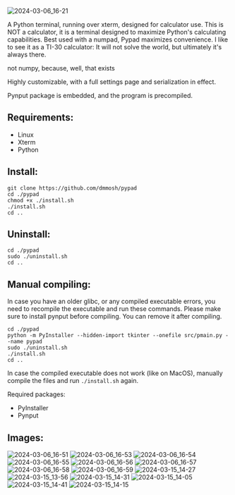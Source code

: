 
![2024-03-06_16-21](https://github.com/wettestsock/pypad/assets/119987092/abddbc2c-aa97-41c1-8458-201651364cf7)

A Python terminal, running over xterm, designed for calculator use. This is NOT a calculator, it is a terminal designed to maximize Python's calculating capabilities. Best used with a numpad, Pypad maximizes convenience. I like to see it as a TI-30 calculator: It will not solve the world, but ultimately it's always there. 

not numpy, because, well, that exists 

Highly customizable, with a full settings page and serialization in effect.

Pynput package is embedded, and the program is precompiled.

## Requirements: ##
- Linux
- Xterm
- Python

## Install: ## 
```
git clone https://github.com/dmmosh/pypad
cd ./pypad
chmod +x ./install.sh
./install.sh
cd ..
```

## Uninstall: ## 
```
cd ./pypad
sudo ./uninstall.sh
cd ..
```

## Manual compiling: ##
In case you have an older glibc, or any compiled executable errors, you need to recompile the executable and run these commands.
Please make sure to install pynput before compiling. You can remove it after compiling.
```
cd ./pypad
python -m PyInstaller --hidden-import tkinter --onefile src/pmain.py --name pypad
sudo ./uninstall.sh
./install.sh
cd ..
```
In case the compiled executable does not work (like on MacOS), manually compile the files and run `./install.sh` again.

Required packages:
- PyInstaller
- Pynput

## Images: ##
![2024-03-06_16-51](https://github.com/wettestsock/pypad/assets/119987092/4c2fe94b-5c9d-49f6-965e-b65611ea06f2)
![2024-03-06_16-53](https://github.com/wettestsock/pypad/assets/119987092/2b09fad4-5028-4fcf-aa5d-3684cfccd5eb)
![2024-03-06_16-54](https://github.com/wettestsock/pypad/assets/119987092/a7c6cc9f-e7fc-4e1e-9862-752027b25dc2)
![2024-03-06_16-55](https://github.com/wettestsock/pypad/assets/119987092/8a1eac9a-ca10-4230-8144-43ea29d10d89)
![2024-03-06_16-56](https://github.com/wettestsock/pypad/assets/119987092/821fb358-693a-474d-8d95-c671889e154d)
![2024-03-06_16-57](https://github.com/wettestsock/pypad/assets/119987092/9a73e4f0-f0a5-4eb1-a4b1-5ef5f765afae)
![2024-03-06_16-58](https://github.com/wettestsock/pypad/assets/119987092/3fbae51b-9449-4ce1-9b5c-46794878a10d)
![2024-03-06_16-59](https://github.com/wettestsock/pypad/assets/119987092/26f62e42-0523-4b25-aa1a-77e10e477ac6)
![2024-03-15_14-27](https://github.com/dmmosh/pypad/assets/119987092/0a36d5d5-8e11-4074-a928-0b0c066a7a70)
![2024-03-15_13-56](https://github.com/dmmosh/pypad/assets/119987092/0a5c1d0b-4e7b-4ae8-8b2c-811a1f8cfda1)
![2024-03-15_14-31](https://github.com/dmmosh/pypad/assets/119987092/5abe5f9b-81ab-4112-ab4c-48285133fef2)
![2024-03-15_14-05](https://github.com/dmmosh/pypad/assets/119987092/7d551925-6ff2-4b3f-8c39-07b27bebd754)
![2024-03-15_14-41](https://github.com/dmmosh/pypad/assets/119987092/1f99bbf5-fc4a-418a-932d-9037c7d6a365)
![2024-03-15_14-15](https://github.com/dmmosh/pypad/assets/119987092/cb63e0b7-65d6-40fb-883d-4f50f11db73f)










